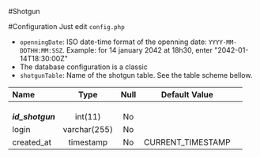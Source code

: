 #Shotgun

#Configuration
Just edit `config.php`
- `openningDate`: ISO date-time format of the openning date: `YYYY-MM-DDTHH:MM:SSZ`. Example: for 14 january 2042 at 18h30, enter "2042-01-14T18:30:00Z"
- The database configuration is a classic
- `shotgunTable`: Name of the shotgun table. See the table scheme bellow.

|  Name             | Type         | Null | Default Value      |  |
| :---------------- | :----------: | :--: | :----------------: | :- |
|                   |              |      |                    |  |
|                   |              |      |                    |  |
|                   |              |      |                    |  |
| ***id\_shotgun*** |   int(11)    | No   |                    |  |
| login             | varchar(255) | No   |                    |  |
| created\_at       |  timestamp   | No   | CURRENT\_TIMESTAMP |  |
